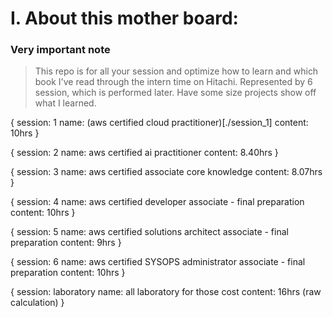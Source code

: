 

# **I. About this mother board:**

### **Very important note**

> This repo is for all your session and optimize how to learn and which book I've read through the intern time on Hitachi.
> Represented by 6 session, which is performed later.
> Have some size projects show off what I learned.

{
    session: 1
    name: (aws certified cloud practitioner)[./session_1]
    content: 10hrs
}

{
    session: 2
    name: aws certified ai practitioner
    content: 8.40hrs
}

{
    session: 3
    name: aws certified associate core knowledge
    content: 8.07hrs
}

{
    session: 4 
    name: aws certified developer associate - final preparation
    content: 10hrs
}

{
    session: 5
    name: aws certified solutions architect associate - final preparation
    content: 9hrs
}

{
    session: 6
    name: aws certified SYSOPS administrator associate - final preparation
    content: 10hrs
}

{
    session: laboratory
    name: all laboratory for those cost
    content: 16hrs (raw calculation)
}

